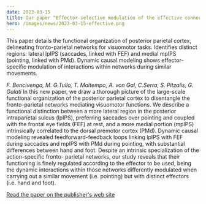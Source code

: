```yaml
---
date: 2023-03-15
title: Our paper “Effector-selective modulation of the effective connectivity within frontoparietal circuits during visuomotor tasks” is now out in Cerebral Cortex.
hero: /images/news/2023-03-15-effective.png
---
```


This paper details the functional organization of posterior parietal cortex, delineating fronto-parietal networks for visuomotor tasks. Identifies distinct regions: lateral lpIPS (saccades, linked with FEF) and medial mpIPS (pointing, linked with PMd). Dynamic causal modeling shows effector-specific modulation of interactions within networks during similar movements.

*F. Bencivenga, M. G.Tullo, T. Maltempo, A. von Gal, C.Serra, S. Pitzalis, G. Galati*
In this new paper, we draw a thorough picture of the large-scale functional organization of the posterior parietal cortex to disentangle the fronto-parietal networks mediating visuomotor functions. We describe a functional distinction between a more lateral region in the posterior intraparietal sulcus (lpIPS), preferring saccades over pointing and coupled with the frontal eye fields (FEF) at rest, and a more medial portion (mpIPS) intrinsically correlated to the dorsal premotor cortex (PMd). Dynamic causal modeling revealed feedforward-feedback loops linking lpIPS with FEF during saccades and mpIPS with PMd during pointing, with substantial differences between hand and foot. Despite an intrinsic specialization of the action-specific fronto- parietal networks, our study reveals that their functioning is finely regulated according to the effector to be used, being the dynamic interactions within those networks differently modulated when carrying out a similar movement (i.e. pointing) but with distinct effectors (i.e. hand and foot).


[Read the paper on the publisher's web site](https://doi.org/10.1093/cercor/bhac223)
